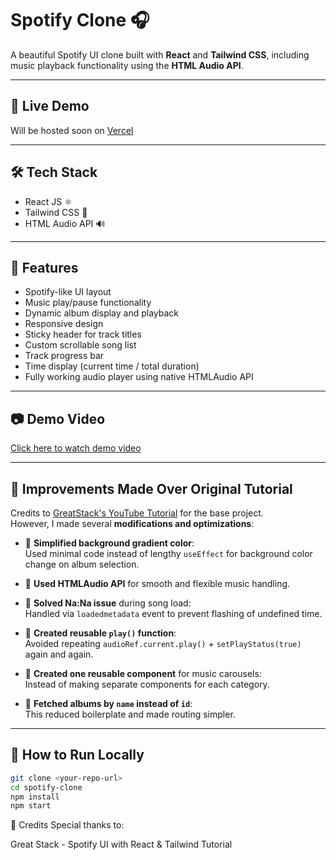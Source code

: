 # Spotify Clone 🎧

A beautiful Spotify UI clone built with **React** and **Tailwind CSS**, including music playback functionality using the **HTML Audio API**.

---

## 🚀 Live Demo

Will be hosted soon on [Vercel](https://vercel.com)

---

## 🛠 Tech Stack

- React JS ⚛️
- Tailwind CSS 💨
- HTML Audio API 🔊

---

## 📌 Features

- Spotify-like UI layout
- Music play/pause functionality
- Dynamic album display and playback
- Responsive design
- Sticky header for track titles
- Custom scrollable song list
- Track progress bar
- Time display (current time / total duration)
- Fully working audio player using native HTMLAudio API

---

## 📷 Demo Video

[Click here to watch demo video](https://drive.google.com/file/d/1Qa7Vm8s6q7U2tYNj0CX6FgKabAuGmDkb/view?usp=drive_link)

---

## 🎯 Improvements Made Over Original Tutorial

Credits to [GreatStack's YouTube Tutorial](https://youtu.be/amFYvQK4huo?si=pwC0TFnAIX21BV61) for the base project.  
However, I made several **modifications and optimizations**:

- 🔵 **Simplified background gradient color**:  
  Used minimal code instead of lengthy `useEffect` for background color change on album selection.

- 🔵 **Used HTMLAudio API** for smooth and flexible music handling.

- 🔵 **Solved Na:Na issue** during song load:  
  Handled via `loadedmetadata` event to prevent flashing of undefined time.

- 🔵 **Created reusable `play()` function**:  
  Avoided repeating `audioRef.current.play()` + `setPlayStatus(true)` again and again.

- 🔵 **Created one reusable component** for music carousels:  
  Instead of making separate components for each category.

- 🔵 **Fetched albums by `name` instead of `id`**:  
  This reduced boilerplate and made routing simpler.

---

## 🧠 How to Run Locally

```bash
git clone <your-repo-url>
cd spotify-clone
npm install
npm start
```

🙏 Credits
Special thanks to:

Great Stack - Spotify UI with React & Tailwind Tutorial
